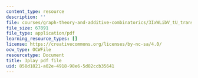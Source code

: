 ```yaml
---
content_type: resource
description: ''
file: courses/graph-theory-and-additive-combinatorics/3IxWLibV_tU_transcript.pdf
file_size: 67891
file_type: application/pdf
learning_resource_types: []
license: https://creativecommons.org/licenses/by-nc-sa/4.0/
ocw_type: OCWFile
resourcetype: Document
title: 3play pdf file
uid: 858d1821-a02e-4918-98e6-5d82ccb35641
---
```

